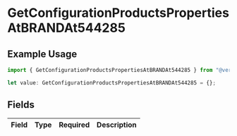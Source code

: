 # GetConfigurationProductsPropertiesAtBRANDAt544285

## Example Usage

```typescript
import { GetConfigurationProductsPropertiesAtBRANDAt544285 } from "@vercel/sdk/models/getconfigurationproductsop.js";

let value: GetConfigurationProductsPropertiesAtBRANDAt544285 = {};
```

## Fields

| Field       | Type        | Required    | Description |
| ----------- | ----------- | ----------- | ----------- |